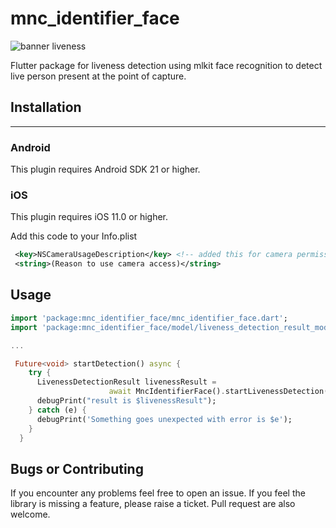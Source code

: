 # mnc_identifier_face

![banner liveness](https://raw.githubusercontent.com/mncinnovation/mnc_identifier_face/master/screenshots/banner_liveness.jpeg)

Flutter package for liveness detection using mlkit face recognition to detect live person present at the point of capture.

## Installation

---

### Android

This plugin requires Android SDK 21 or higher.

### iOS

This plugin requires iOS 11.0 or higher.

Add this code to your Info.plist

```xml
 <key>NSCameraUsageDescription</key> <!-- added this for camera permission -->
 <string>(Reason to use camera access)</string>
```

## Usage

```dart
import 'package:mnc_identifier_face/mnc_identifier_face.dart';
import 'package:mnc_identifier_face/model/liveness_detection_result_model.dart';

...

 Future<void> startDetection() async {
    try {
      LivenessDetectionResult livenessResult =
                      await MncIdentifierFace().startLivenessDetection();
      debugPrint("result is $livenessResult");
    } catch (e) {
      debugPrint('Something goes unexpected with error is $e');
    }
  }
```

## Bugs or Contributing

If you encounter any problems feel free to open an issue. If you feel the library is missing a feature, please raise a ticket. Pull request are also welcome.
